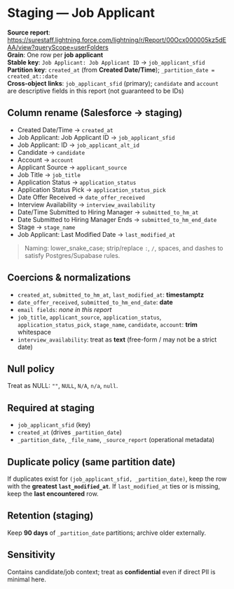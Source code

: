 # Staging — Job Applicant

**Source report**: https://surestaff.lightning.force.com/lightning/r/Report/00Ocx000005kz5dEAA/view?queryScope=userFolders  
**Grain**: One row per **job applicant**  
**Stable key**: `Job Applicant: Job Applicant ID` → `job_applicant_sfid`  
**Partition key**: `created_at` (from **Created Date/Time**); `_partition_date = created_at::date`  
**Cross-object links**: `job_applicant_sfid` (primary); `candidate` and `account` are descriptive fields in this report (not guaranteed to be IDs)

## Column rename (Salesforce → staging)
- Created Date/Time → `created_at`  
- Job Applicant: Job Applicant ID → `job_applicant_sfid`  
- Job Applicant: ID → `job_applicant_alt_id`  
- Candidate → `candidate`  
- Account → `account`  
- Applicant Source → `applicant_source`  
- Job Title → `job_title`  
- Application Status → `application_status`  
- Application Status Pick → `application_status_pick`  
- Date Offer Received → `date_offer_received`  
- Interview Availability → `interview_availability`  
- Date/Time Submitted to Hiring Manager → `submitted_to_hm_at`  
- Date Submitted to Hiring Manager Ends → `submitted_to_hm_end_date`  
- Stage → `stage_name`  
- Job Applicant: Last Modified Date → `last_modified_at`

> Naming: lower_snake_case; strip/replace `:`, `/`, spaces, and dashes to satisfy Postgres/Supabase rules.

## Coercions & normalizations
- `created_at`, `submitted_to_hm_at`, `last_modified_at`: **timestamptz**  
- `date_offer_received`, `submitted_to_hm_end_date`: **date**  
- `email fields`: *none in this report*  
- `job_title`, `applicant_source`, `application_status`, `application_status_pick`, `stage_name`, `candidate`, `account`: **trim** whitespace  
- `interview_availability`: treat as **text** (free-form / may not be a strict date)

## Null policy
Treat as NULL: `""`, `NULL`, `N/A`, `n/a`, `null`.

## Required at staging
- `job_applicant_sfid` (key)  
- `created_at` (drives `_partition_date`)  
- `_partition_date`, `_file_name`, `_source_report` (operational metadata)

## Duplicate policy (same partition date)
If duplicates exist for `(job_applicant_sfid, _partition_date)`, keep the row with the **greatest `last_modified_at`**. If `last_modified_at` ties or is missing, keep the **last encountered** row.

## Retention (staging)
Keep **90 days** of `_partition_date` partitions; archive older externally.

## Sensitivity
Contains candidate/job context; treat as **confidential** even if direct PII is minimal here.
